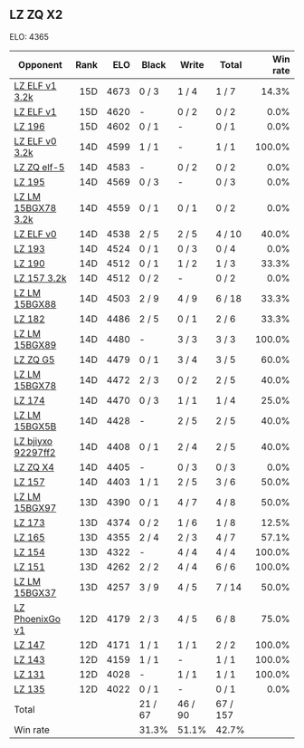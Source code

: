 ## LZ ZQ X2 ##

ELO: 4365

Opponent | Rank | ELO | Black | Write | Total | Win rate
---------|-----:|----:|-------|-------|-------|-------:
[LZ ELF v1 3.2k](LZ%20ELF%20v1%203.2k.md) | 15D | 4673 | 0 / 3 | 1 / 4 | 1 / 7 | 14.3%
[LZ ELF v1](LZ%20ELF%20v1.md) | 15D | 4620 | - | 0 / 2 | 0 / 2 | 0.0%
[LZ 196](LZ%20196.md) | 15D | 4602 | 0 / 1 | - | 0 / 1 | 0.0%
[LZ ELF v0 3.2k](LZ%20ELF%20v0%203.2k.md) | 14D | 4599 | 1 / 1 | - | 1 / 1 | 100.0%
[LZ ZQ elf-5](LZ%20ZQ%20elf-5.md) | 14D | 4583 | - | 0 / 2 | 0 / 2 | 0.0%
[LZ 195](LZ%20195.md) | 14D | 4569 | 0 / 3 | - | 0 / 3 | 0.0%
[LZ LM 15BGX78 3.2k](LZ%20LM%2015BGX78%203.2k.md) | 14D | 4559 | 0 / 1 | 0 / 1 | 0 / 2 | 0.0%
[LZ ELF v0](LZ%20ELF%20v0.md) | 14D | 4538 | 2 / 5 | 2 / 5 | 4 / 10 | 40.0%
[LZ 193](LZ%20193.md) | 14D | 4524 | 0 / 1 | 0 / 3 | 0 / 4 | 0.0%
[LZ 190](LZ%20190.md) | 14D | 4512 | 0 / 1 | 1 / 2 | 1 / 3 | 33.3%
[LZ 157 3.2k](LZ%20157%203.2k.md) | 14D | 4512 | 0 / 2 | - | 0 / 2 | 0.0%
[LZ LM 15BGX88](LZ%20LM%2015BGX88.md) | 14D | 4503 | 2 / 9 | 4 / 9 | 6 / 18 | 33.3%
[LZ 182](LZ%20182.md) | 14D | 4486 | 2 / 5 | 0 / 1 | 2 / 6 | 33.3%
[LZ LM 15BGX89](LZ%20LM%2015BGX89.md) | 14D | 4480 | - | 3 / 3 | 3 / 3 | 100.0%
[LZ ZQ G5](LZ%20ZQ%20G5.md) | 14D | 4479 | 0 / 1 | 3 / 4 | 3 / 5 | 60.0%
[LZ LM 15BGX78](LZ%20LM%2015BGX78.md) | 14D | 4472 | 2 / 3 | 0 / 2 | 2 / 5 | 40.0%
[LZ 174](LZ%20174.md) | 14D | 4470 | 0 / 3 | 1 / 1 | 1 / 4 | 25.0%
[LZ LM 15BGX5B](LZ%20LM%2015BGX5B.md) | 14D | 4428 | - | 2 / 5 | 2 / 5 | 40.0%
[LZ bjiyxo 92297ff2](LZ%20bjiyxo%2092297ff2.md) | 14D | 4408 | 0 / 1 | 2 / 4 | 2 / 5 | 40.0%
[LZ ZQ X4](LZ%20ZQ%20X4.md) | 14D | 4405 | - | 0 / 3 | 0 / 3 | 0.0%
[LZ 157](LZ%20157.md) | 14D | 4403 | 1 / 1 | 2 / 5 | 3 / 6 | 50.0%
[LZ LM 15BGX97](LZ%20LM%2015BGX97.md) | 13D | 4390 | 0 / 1 | 4 / 7 | 4 / 8 | 50.0%
[LZ 173](LZ%20173.md) | 13D | 4374 | 0 / 2 | 1 / 6 | 1 / 8 | 12.5%
[LZ 165](LZ%20165.md) | 13D | 4355 | 2 / 4 | 2 / 3 | 4 / 7 | 57.1%
[LZ 154](LZ%20154.md) | 13D | 4322 | - | 4 / 4 | 4 / 4 | 100.0%
[LZ 151](LZ%20151.md) | 13D | 4262 | 2 / 2 | 4 / 4 | 6 / 6 | 100.0%
[LZ LM 15BGX37](LZ%20LM%2015BGX37.md) | 13D | 4257 | 3 / 9 | 4 / 5 | 7 / 14 | 50.0%
[LZ PhoenixGo v1](LZ%20PhoenixGo%20v1.md) | 12D | 4179 | 2 / 3 | 4 / 5 | 6 / 8 | 75.0%
[LZ 147](LZ%20147.md) | 12D | 4171 | 1 / 1 | 1 / 1 | 2 / 2 | 100.0%
[LZ 143](LZ%20143.md) | 12D | 4159 | 1 / 1 | - | 1 / 1 | 100.0%
[LZ 131](LZ%20131.md) | 12D | 4028 | - | 1 / 1 | 1 / 1 | 100.0%
[LZ 135](LZ%20135.md) | 12D | 4022 | 0 / 1 | - | 0 / 1 | 0.0%
Total | | | 21 / 67 | 46 / 90 | 67 / 157 | 
Win rate| | | 31.3% | 51.1% | 42.7% | 
